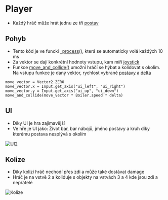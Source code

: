 # Player
- Každý hráč může hrát jednu ze tří [postav](Postavy.md)
## Pohyb
- Tento kód je ve funcki [_process()](https://docs.godotengine.org/en/stable/tutorials/scripting/idle_and_physics_processing.html), která se automaticky volá každých 10 ms
- Za vektor se dají konkrétní hodnoty vstupu, kam míří [joystick](https://godotengine.org/asset-library/asset/1787)
- Funkce [move_and_collide()]() umožní hráčí se hýbat a kolidovat s okolím. Na vstupu funkce je daný vektor, rychlost vybrané [postavy](Postavy.md) a [delta](https://docs.godotengine.org/en/stable/tutorials/scripting/idle_and_physics_processing.html)
```gdscript
move_vector = Vector2.ZERO
move_vector.x = Input.get_axis("ui_left", "ui_right")
move_vector.y = Input.get_axis("ui_up", "ui_down")
move_and_collide(move_vector * Boiler.speed * delta)
```
## UI
- Díky UI je hra zajímavější
- Ve hře je UI jako: Život bar, bar nábojů, jméno postavy a kruh díky kterému postava nesplývá s okolím

![UI2](https://github.com/Bruzdden/boiler-stars/assets/76947123/e6bc6d4b-68c6-471d-a99f-9db999075d56)
## Kolize
- Díky kolizi hráč nechodí přes zdi a může také dostávat damage
- Hráč je na vstvě 2 a koliduje s objekty na vstvách 3 a 4 kde jsou zdi a nepřátelé

![Kolize](https://github.com/Bruzdden/boiler-stars/assets/76947123/50a572e3-19c7-4cc9-b162-11826c7cea9c)

